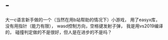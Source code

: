 # -
大一c语言新手做的一个（当然在用b站帮助的情况下）小游戏，
用了easyx库，
没有用指针（能力有限），
wasd控制方向，空格键发射子弹，
我是用vs2019编译的，
碰撞判定做的不是很好，但人是在进步的不是吗？

